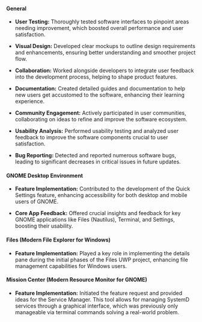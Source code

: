 #### General

- **User Testing:** Thoroughly tested software interfaces to pinpoint areas needing improvement, which boosted overall performance and user satisfaction.

- **Visual Design:** Developed clear mockups to outline design requirements and enhancements, ensuring better understanding and smoother project flow.

- **Collaboration:** Worked alongside developers to integrate user feedback into the development process, helping to shape product features.

- **Documentation:** Created detailed guides and documentation to help new users get accustomed to the software, enhancing their learning experience.

- **Community Engagement:** Actively participated in user communities, collaborating on ideas to refine and improve the software ecosystem.

- **Usability Analysis:** Performed usability testing and analyzed user feedback to improve the software components crucial to user satisfaction.

- **Bug Reporting:** Detected and reported numerous software bugs, leading to significant decreases in critical issues in future updates.


#### GNOME Desktop Environment

- **Feature Implementation:** Contributed to the development of the Quick Settings feature, enhancing accessibility for both desktop and mobile users of GNOME.

- **Core App Feedback:** Offered crucial insights and feedback for key GNOME applications like Files (Nautilus), Terminal, and Settings, boosting their usability.


#### Files (Modern File Explorer for Windows)

- **Feature Implementation:** Played a key role in implementing the details pane during the initial phases of the Files UWP project, enhancing file management capabilities for Windows users.

#### Mission Center (Modern Resource Monitor for GNOME)

- **Feature Implementation:** Initiated the feature request and provided ideas for the Service Manager. This tool allows for managing SystemD services through a graphical interface, which was previously only manageable via terminal commands solving a real-world problem.